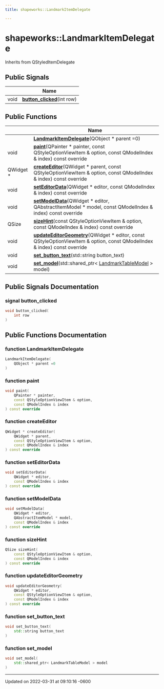 ```yaml
---
title: shapeworks::LandmarkItemDelegate

---
```


# shapeworks::LandmarkItemDelegate





Inherits from QStyledItemDelegate

## Public Signals

|                | Name           |
| -------------- | -------------- |
| void | **[button_clicked](../Classes/classshapeworks_1_1LandmarkItemDelegate.md#signal-button-clicked)**(int row) |

## Public Functions

|                | Name           |
| -------------- | -------------- |
| | **[LandmarkItemDelegate](../Classes/classshapeworks_1_1LandmarkItemDelegate.md#function-landmarkitemdelegate)**(QObject * parent =0) |
| void | **[paint](../Classes/classshapeworks_1_1LandmarkItemDelegate.md#function-paint)**(QPainter * painter, const QStyleOptionViewItem & option, const QModelIndex & index) const override |
| QWidget * | **[createEditor](../Classes/classshapeworks_1_1LandmarkItemDelegate.md#function-createeditor)**(QWidget * parent, const QStyleOptionViewItem & option, const QModelIndex & index) const override |
| void | **[setEditorData](../Classes/classshapeworks_1_1LandmarkItemDelegate.md#function-seteditordata)**(QWidget * editor, const QModelIndex & index) const override |
| void | **[setModelData](../Classes/classshapeworks_1_1LandmarkItemDelegate.md#function-setmodeldata)**(QWidget * editor, QAbstractItemModel * model, const QModelIndex & index) const override |
| QSize | **[sizeHint](../Classes/classshapeworks_1_1LandmarkItemDelegate.md#function-sizehint)**(const QStyleOptionViewItem & option, const QModelIndex & index) const override |
| void | **[updateEditorGeometry](../Classes/classshapeworks_1_1LandmarkItemDelegate.md#function-updateeditorgeometry)**(QWidget * editor, const QStyleOptionViewItem & option, const QModelIndex & index) const override |
| void | **[set_button_text](../Classes/classshapeworks_1_1LandmarkItemDelegate.md#function-set-button-text)**(std::string button_text) |
| void | **[set_model](../Classes/classshapeworks_1_1LandmarkItemDelegate.md#function-set-model)**(std::shared_ptr< [LandmarkTableModel](../Classes/classshapeworks_1_1LandmarkTableModel.md) > model) |

## Public Signals Documentation

### signal button_clicked

```cpp
void button_clicked(
    int row
)
```


## Public Functions Documentation

### function LandmarkItemDelegate

```cpp
LandmarkItemDelegate(
    QObject * parent =0
)
```


### function paint

```cpp
void paint(
    QPainter * painter,
    const QStyleOptionViewItem & option,
    const QModelIndex & index
) const override
```


### function createEditor

```cpp
QWidget * createEditor(
    QWidget * parent,
    const QStyleOptionViewItem & option,
    const QModelIndex & index
) const override
```


### function setEditorData

```cpp
void setEditorData(
    QWidget * editor,
    const QModelIndex & index
) const override
```


### function setModelData

```cpp
void setModelData(
    QWidget * editor,
    QAbstractItemModel * model,
    const QModelIndex & index
) const override
```


### function sizeHint

```cpp
QSize sizeHint(
    const QStyleOptionViewItem & option,
    const QModelIndex & index
) const override
```


### function updateEditorGeometry

```cpp
void updateEditorGeometry(
    QWidget * editor,
    const QStyleOptionViewItem & option,
    const QModelIndex & index
) const override
```


### function set_button_text

```cpp
void set_button_text(
    std::string button_text
)
```


### function set_model

```cpp
void set_model(
    std::shared_ptr< LandmarkTableModel > model
)
```


-------------------------------

Updated on 2022-03-31 at 09:10:16 -0600